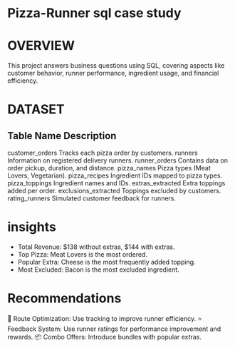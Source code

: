 # Pizza-Runner sql case study
# OVERVIEW
This project answers business questions using SQL, covering aspects like customer behavior, runner performance, ingredient usage, and financial efficiency.
# DATASET
## Table Name 	        Description
customer_orders         Tracks each pizza order by customers.
runners	                Information on registered delivery runners.
runner_orders	          Contains data on order pickup, duration, and distance.
pizza_names	            Pizza types (Meat Lovers, Vegetarian).
pizza_recipes	          Ingredient IDs mapped to pizza types.
pizza_toppings	        Ingredient names and IDs.
extras_extracted	      Extra toppings added per order.
exclusions_extracted	  Toppings excluded by customers.
rating_runners	        Simulated customer feedback for runners.
# insights
* Total Revenue: $138 without extras, $144 with extras.
* Top Pizza: Meat Lovers is the most ordered.
* Popular Extra: Cheese is the most frequently added topping.
* Most Excluded: Bacon is the most excluded ingredient.
# Recommendations
🚴 Route Optimization: Use tracking to improve runner efficiency.
⭐ Feedback System: Use runner ratings for performance improvement and rewards.
📦 Combo Offers: Introduce bundles with popular extras.
